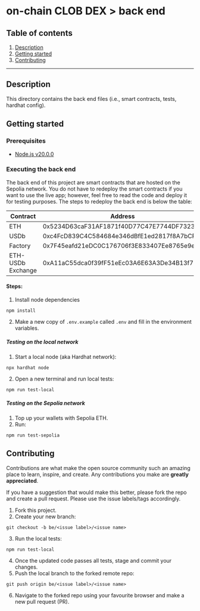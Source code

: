 # on-chain CLOB DEX > back end

## Table of contents

1. [Description](#description)
2. [Getting started](#getting-started)
3. [Contributing](#contributing)

---

## Description

This directory contains the back end files (i.e., smart contracts, tests, hardhat config).

## Getting started

### Prerequisites

- [Node.js v20.0.0](https://nodejs.org/en)

### Executing the back end

The back end of this project are smart contracts that are hosted on the Sepolia network. You do not have to redeploy the smart contracts if you want to use the live app; however, feel free to read the code and deploy it for testing purposes. The steps to redeploy the back end is below the table:

| Contract          | Address                                    |
|-------------------|--------------------------------------------|
| ETH               | 0x5234D63caF31AF1871f40D77C47E7744DF732336 |
| USDb              | 0xc4FcD839C4C584684e346dBfE1ed2817f8A7bCF7 |
| Factory           | 0x7F45eafd21eDC0C176706f3E833407Ee8765e9e8 |
| ETH-USDb Exchange | 0xA11aC55dca0f39fF51eEc03A6E63A3De34B13f7B |


#### Steps:

1. Install node dependencies
```
npm install
```
2. Make a new copy of `.env.example` called `.env` and fill in the environment variables.

##### Testing on the local network

1. Start a local node (aka Hardhat network):
```
npx hardhat node
```
2. Open a new terminal and run local tests:
```
npm run test-local
```

##### Testing on the Sepolia network
1. Top up your wallets with Sepolia ETH.
2. Run:
```
npm run test-sepolia
```

## Contributing

Contributions are what make the open source community such an amazing place to learn, inspire, and create. Any contributions you make are **greatly appreciated**.

If you have a suggestion that would make this better, please fork the repo and create a pull request. Please use the issue labels/tags accordingly.

1. Fork this project.
2. Create your new branch:
```
git checkout -b be/<issue label>/<issue name>
```
3. Run the local tests:
```
npm run test-local
```
4. Once the updated code passes all tests, stage and commit your changes.
5. Push the local branch to the forked remote repo:
```
git push origin be/<issue label>/<issue name>
```
6. Navigate to the forked repo using your favourite browser and make a new pull request (PR).
